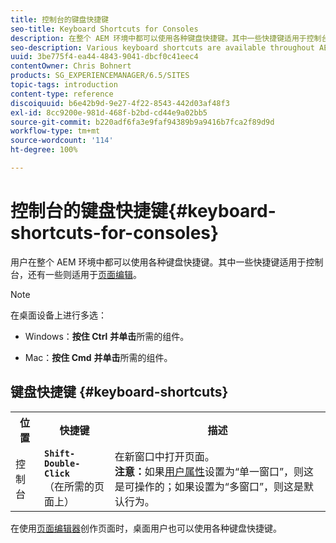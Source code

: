 ```yaml
---
title: 控制台的键盘快捷键
seo-title: Keyboard Shortcuts for Consoles
description: 在整个 AEM 环境中都可以使用各种键盘快捷键。其中一些快捷键适用于控制台，还有一些则适用于页面编辑。
seo-description: Various keyboard shortcuts are available throughout AEM. Some apply to the use of consoles, others to page editing.
uuid: 3be775f4-ea44-4843-9041-dbcf0c41eec4
contentOwner: Chris Bohnert
products: SG_EXPERIENCEMANAGER/6.5/SITES
topic-tags: introduction
content-type: reference
discoiquuid: b6e42b9d-9e27-4f22-8543-442d03af48f3
exl-id: 8cc9200e-981d-468f-b2bd-cd44e9a02bb5
source-git-commit: b220adf6fa3e9faf94389b9a9416b7fca2f89d9d
workflow-type: tm+mt
source-wordcount: '114'
ht-degree: 100%

---
```


# 控制台的键盘快捷键{#keyboard-shortcuts-for-consoles}

用户在整个 AEM 环境中都可以使用各种键盘快捷键。其中一些快捷键适用于控制台，还有一些则适用于[页面编辑](/help/sites-classic-ui-authoring/classic-page-author-keyboard-shortcuts.md)。

>[!NOTE]
>
>在桌面设备上进行多选：
>
>* Windows：**按住 Ctrl** **并单击**&#x200B;所需的组件。
>
>* Mac：**按住 Cmd** **并单击**&#x200B;所需的组件。
>


## 键盘快捷键 {#keyboard-shortcuts}

<table>
 <tbody>
  <tr>
   <th>位置</th>
   <th>快捷键</th>
   <th>描述</th>
  </tr>
  <tr>
   <td>控制台</td>
   <td><strong><code>Shift-Double-Click</code></strong><br /> （在所需的页面上）</td>
   <td>在新窗口中打开页面。<br />
<strong>注意：</strong>如果<a href="/help/sites-classic-ui-authoring/author-env-user-props.md">用户属性</a>设置为“单一窗口”，则这是可操作的；如果设置为“多窗口”，则这是默认行为。</td>
  </tr>
 </tbody>
</table>

在使用[页面编辑器](/help/sites-classic-ui-authoring/classic-page-author-keyboard-shortcuts.md)创作页面时，桌面用户也可以使用各种键盘快捷键。
